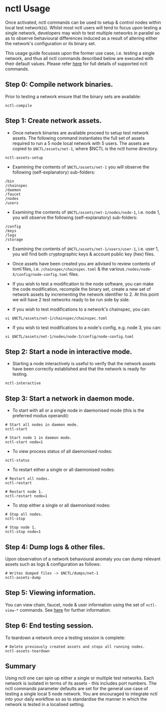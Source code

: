 # nctl Usage

Once activated, nctl commands can be used to setup & control nodes within local test network(s).  Whilst most nctl users will tend to focus upon testing a single network, developers may wish to test multiple networks in parallel so as to observe behavioural differences induced as a result of altering either the network's configuration or its binary set.  

This usage guide focusses upon the former use case, i.e. testing a single network, and thus all nctl commands described below are executed with their default values.  Please refer [here](commands.md) for full details of supported nctl commands.

## Step 0: Compile network binaries.

Prior to testing a network ensure that the binary sets are available:

```
nctl-compile
```

## Step 1: Create network assets.

- Once network binaries are available proceed to setup test network assets.  The following command instantiates the full set of assets required to run a 5 node local network with 5 users.  The assets are copied to `$NCTL/assets/net-1`, where $NCTL is the nctl home directory.

```
nctl-assets-setup
```

- Examining the contents of `$NCTL/assets/net-1` you will observe the following (self-explanatory) sub-folders:

```
/bin
/chainspec
/daemon
/faucet
/nodes
/users
```

- Examining the contents of `$NCTL/assets/net-1/nodes/node-1`, i.e. node 1, you will observe the following (self-explanatory) sub-folders:

```
/config
/keys
/logs
/storage
```

- Examining the contents of `$NCTL/assets/net-1/users/user-1`, i.e. user 1, you will find both cryptographic keys & account public key (hex) files. 

- Once assets have been created you are advised to review contents of toml files, i.e. `/chainspec/chainspec.toml` & the various `/nodes/node-X/config/node-config.toml` files.

- If you wish to test a modification to the node software, you can make the code modification, recompile the binary set, create a new set of network assets by incrementing the network identifier to 2.  At this point we will have 2 test networks ready to be run side by side.

- If you wish to test modifications to a network's chainspec, you can:

```
vi $NCTL/assets/net-1/chainspec/chainspec.toml
```

- If you wish to test modifications to a node's config, e.g. node 3, you can:

```
vi $NCTL/assets/net-1/nodes/node-3/config/node-config.toml
```

## Step 2: Start a node in interactive mode.

- Starting a node interactively is useful to verify that the network assets have been correctly established and that the network is ready for testing.  

```
nctl-interactive
```

## Step 3: Start a network in daemon mode.

- To start with all or a single node in daemonised mode (this is the preferred modus operandi):

```
# Start all nodes in daemon mode.
nctl-start

# Start node 1 in daemon mode.
nctl-start node=1
```

- To view process status of all daemonised nodes:

```
nctl-status
```

- To restart either a single or all daemonised nodes:

```
# Restart all nodes.
nctl-restart 

# Restart node 1.
nctl-restart node=1
```

- To stop either a single or all daemonised nodes:

```
# Stop all nodes.
nctl-stop 

# Stop node 1.
nctl-stop node=1
```

## Step 4: Dump logs & other files.

Upon observation of a network behavioural anomaly you can dump relevant assets such as logs & configuration as follows:

```
# Writes dumped files -> $NCTL/dumps/net-1
nctl-assets-dump
```

## Step 5: Viewing information.

You can view chain, faucet, node & user information using the set of `nctl-view-*` commands.  See [here](commands.md) for further information.

## Step 6: End testing session.

To teardown a network once a testing session is complete:

```
# Delete previously created assets and stops all running nodes.
nctl-assets-teardown
```

## Summary

Using nctl one can spin up either a single or multiple test networks.  Each network is isolated in terms of its assets - this includes port numbers.  The nctl commands parameter defaults are set for the general use case of testing a single local 5 node network.  You are encouraged to integrate nctl into your daily workflow so as to standardise the manner in which the network is tested in a localised setting.
